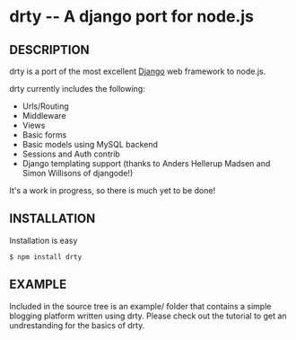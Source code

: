 drty -- A django port for node.js
====================================

## DESCRIPTION

drty is a port of the most excellent [Django](http://www.djangoproject.com) web framework to node.js.

drty currently includes the following:

  * Urls/Routing
  * Middleware
  * Views
  * Basic forms
  * Basic models using MySQL backend
  * Sessions and Auth contrib
  * Django templating support (thanks to Anders Hellerup Madsen and Simon Willisons of djangode!)

It's a work in progress, so there is much yet to be done!

## INSTALLATION

Installation is easy

    $ npm install drty

## EXAMPLE

Included in the source tree is an example/ folder that contains a simple blogging platform written using drty. Please check out the tutorial to get an undrestanding for the basics of drty.
